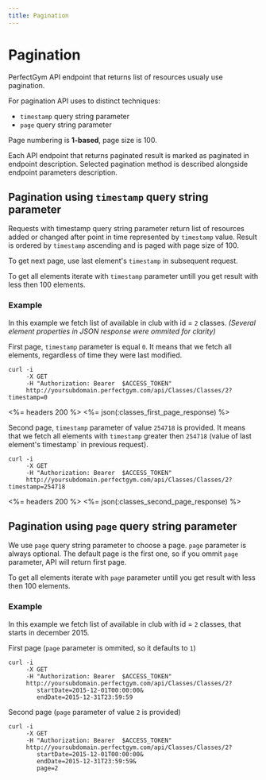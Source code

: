 ```yaml
---
title: Pagination
---
```


# Pagination

PerfectGym API endpoint that returns list of resources usualy use pagination. 

For pagination API uses to distinct techniques:
- `timestamp` query string parameter 
- `page` query string parameter

Page numbering is **1-based**, page size is 100.

Each API endpoint that returns paginated result is marked as paginated in endpoint description. 
Selected pagination method is described alongside endpoint parameters description.


## <a name="timestamp"></a>Pagination using `timestamp` query string parameter

Requests with timestamp query string parameter return list of resources added or changed after point in time represented
by `timestamp` value. Result is ordered by `timestamp` ascending and is paged with page size of 100.

To get next page, use last element's `timestamp` in subsequent request. 

To get all elements iterate with `timestamp` parameter untill you get result with less then 100 elements.


### Example

In this example we fetch list of available in club with id = `2` classes. 
_(Several element properties in JSON response were ommited for clarity)_


First page, `timestamp` parameter is equal `0`. It means that we fetch all elements, 
regardless of time they were last modified.

``` command-line
curl -i 
     -X GET 
     -H "Authorization: Bearer  $ACCESS_TOKEN"  
     http://yoursubdomain.perfectgym.com/api/Classes/Classes/2?timestamp=0     	
```

<%= headers 200 %>
<%= json(:classes_first_page_response) %>


Second page, `timestamp` parameter of value `254718` is provided. It means that we fetch all elements with 
`timestamp` greater then `254718` (value of last element's timestamp` in previous request).

``` command-line
curl -i 
     -X GET 
     -H "Authorization: Bearer  $ACCESS_TOKEN"  
     http://yoursubdomain.perfectgym.com/api/Classes/Classes/2?timestamp=254718     	
```

<%= headers 200 %>
<%= json(:classes_second_page_response) %>



## <a name="page"></a>Pagination using `page` query string parameter

We use `page` query string parameter to choose a page. `page` parameter is always optional. 
The default page is the first one, so if you ommit `page` parameter, API will return first page.

To get all elements iterate with `page` parameter untill you get result with less then 100 elements.


### Example
In this example we fetch list of available in club with id = `2` classes, that starts in december 2015.


First page (`page` parameter is ommited, so it defaults to `1`)

``` command-line
curl -i 
     -X GET 
     -H "Authorization: Bearer  $ACCESS_TOKEN"  
     http://yoursubdomain.perfectgym.com/api/Classes/Classes/2?
     	startDate=2015-12-01T00:00:00&
     	endDate=2015-12-31T23:59:59
```


Second page (`page` parameter of value `2` is provided)

``` command-line
curl -i 
     -X GET 
     -H "Authorization: Bearer  $ACCESS_TOKEN"  
     http://yoursubdomain.perfectgym.com/api/Classes/Classes/2?
     	startDate=2015-12-01T00:00:00&
     	endDate=2015-12-31T23:59:59&
     	page=2
```
